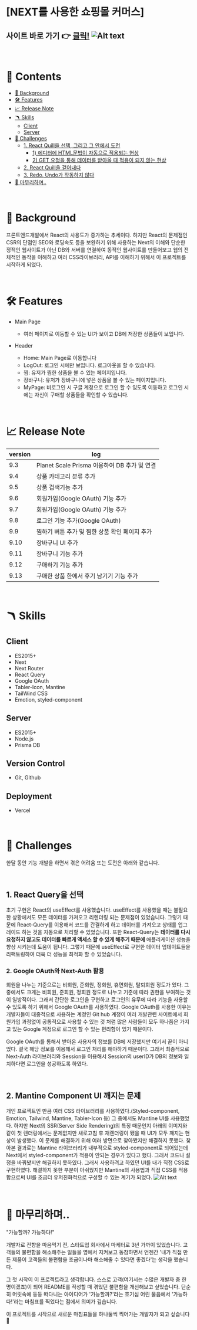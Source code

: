 # [NEXT를 사용한 쇼핑몰 커머스]

**사이트 바로 가기 👉 [클릭!](https://next-commerce-seven-chi.vercel.app/)**
![Alt text](main.jpg)
---

<br>

# 📖 Contents

- [🌈 Background](#-background)
- [🛠 Features](#-features)
- [📈 Release Note](#-release-note)
- [🪃 Skills](#-skills)
  - [Client](#client-1)
  - [Server](#server-1)
- [🧗 Challenges](#-challenges)
  - [1. React Quill을 선택, 그리고 그 안에서 도전](#1-react-quill을-선택-그리고-그-안에서-도전)
    - [1) 에디터에 HTML문법이 자동으로 적용되는 현상](#1-에디터에-html문법이-자동으로-적용되는-현상)
    - [2) GET 요청을 통해 데이터를 받아올 때 적용이 되지 않는 현상](#2-get-요청을-통해-데이터를-받아올-때-적용이-되지-않는-현상)
  - [2. React Quill을 걷어내다](#2-react-quill을-걷어내다)
  - [3. Redo, Undo가 작동하지 않다](#3-redo-undo가-작동하지-않다)
- [🙏 마무리하며..](#-마무리하며)

<br>

# 🌈 Background
프론트엔드개발에서 React의 사용도가 증가하는 추세이다. 하지만 React의 문제점인 CSR의 단점인 SEO와 로딩속도 등을 보완하기 위해 사용하는 Next의 이해와 단순한 정적인 웹사이트가 아닌 DB와 서버를 연결하여 동적인 웹사이트를 만들어보고 웹의 전체적인 동작을 이해하고 여러 CSS라이브러리, API를 이해하기 위해서 이 프로젝트를 시작하게 되었다.

<br>

# 🛠 Features
- Main Page
    - 여러 페이지로 이동할 수 있는 UI가 보이고 DB에 저장한 상품들이 보입니다.
   
- Header 
    - Home: Main Page로 이동합니다
    - LogOut: 로그인 시에만 보입니다. 로그아웃을 할 수 있습니다.
    - 찜: 유저가 찜한 상품을 볼 수 있는 페이지입니다.
    - 장바구니: 유저가 장바구니에 넣은 상품을 볼 수 있는 페이지입니다.
    - MyPage: 비로그인 시 구글 계정으로 로그인 할 수 있도록 이동하고 로그인 시에는 자신이 구매할 상품들을 확인할 수 있습니다.
<br>

# 📈 Release Note
| version | log |
| --- | --- |
| 9.3 | Planet Scale Prisma 이용하여 DB 추가 및 연결 |
| 9.4 | 상품 카테고리 분류 추가 |
| 9.5 | 상품 검색기능 추가 |
| 9.6 | 회원가입(Google OAuth) 기능 추가 |
| 9.7 | 회원가입(Google OAuth) 기능 추가 |
| 9.8 | 로그인 기능 추가(Google OAuth) |
| 9.9 | 찜하기 버튼 추가 및 찜한 상품 확인 페이지 추가 |
| 9.10 | 장바구니 UI 추가 |
| 9.11 | 장바구니 기능 추가 |
| 9.12 | 구매하기 기능 추가 |
| 9.13 | 구매한 상품 한에서 후기 남기기 기능 추가 |

<br>

# 🪃 Skills

## Client

- ES2015+
- Next
- Next Router
- React Query
- Google OAuth
- Tabler-Icon, Mantine
- TailWind CSS
- Emotion, styled-component 

## Server

- ES2015+
- Node.js
- Prisma DB

## Version Control

- Git, Github

## Deployment 

- Vercel

<br>

# 🧗 Challenges

한달 동안 기능 개발을 하면서 겪은 어려움 또는 도전은 아래와 같습니다.

<br>

## 1. React Query을 선택

초기 구현은 React의 useEffect를 사용했습니다. useEffect를 사용했을 때는 불필요한 상황에서도 모든 데이터를 가져오고 리렌더링 되는 문제점이 있었습니다. 그렇기 때문에 React-Query를 이용해서 코드를 간결하게 하고 데이터를 가져오고 상태를 업그레이드 하는 것을 자동으로 처리할 수 있었습니다. 또한 React-Query는 **데이터를 다시 요청하지 않고도 데이터를 빠르게 액세스 할 수 있게 해주기 때문에** 애플리케이션 성능을 향상 시키는데 도움이 됩니다. 그렇기 때문에 useEffect로 구현한 데이터 업데이트들을 리팩토링하여 더욱 더 성능을 최적화 할 수 있었습니다.
<br>

### 2. Google OAuth와 Next-Auth 활용

회원을 나누는 기준으로는 비회원, 준회원, 정회원, 휴면회원, 탈퇴회원 정도가 있다. 그 중에서도 크게는 비회원, 준회원, 정회원 정도로 나누고 기준에 따라 권한을 부여하는 것이 일방적이다. 그래서 간단한 로그인을 구현하고 로그인의 유무에 따라 기능을 사용할 수 있도록 하기 위해서 Google OAuth를 사용하였다. Google OAuth를 사용한 이유는 개발자들이 대중적으로 사용하는 계정인 Git hub 계정이 여러 개발관련 사이트에서 회원가입 과정없이 공통적으로 사용할 수 있는 것 처럼 많은 사람들이 모두 하나쯤은 가지고 있는 Google 계정으로 로그인 할 수 있는 편리함이 있기 때문이다.

Google OAuth를 통해서 받아온 사용자의 정보를 DB에 저장했지만 여기서 끝이 아니었다. 결국 해당 정보를 이용해서 로그인 처리를 해야하기 때문이다. 그래서 최종적으로 Next-Auth 라이브러리와 Session을 이용해서 Session의 userID가 DB의 정보와 일치하다면 로그인을 성공하도록 하였다.

<br>

## 2. Mantine Component UI 깨지는 문제 

개인 프로젝트인 만큼 여러 CSS 라이브러리를 사용하였다.(Styled-component, Emotion, Tailwind, Mantine, Tabler-Icon 등)
그 중에서도 Mantine UI를 사용했었다. 하지만 Next의 SSR(Server Side Rendering)의 특징 때문인지 아래의 이미지와 같이 첫 렌더링에서는 문제없지만 새로고침 후 재렌더링이 됐을 때 UI가 모두 깨지는 현상이 발생했다. 이 문제를 해결하기 위해 여러 방면으로 찾아봤지만 해결하지 못했다. 찾아본 결과로는 Mantine 라이브러리가 내부적으로 styled-component로 되어있는데 Next에서 styled-component가 적용이 안되는 경우가 있다고 했다. 그래서 코드나 설정을 바꿔봣지만 해결하지 못하였다.
그래서 사용하려고 하였던 UI를 내가 직접 CSS로 구현하였다. 해결하지 못한 부분이 아쉬웠지만 Mantine의 사용법과 직접 CSS를 적용함으로써 UI를 조금더 유저친화적으로 구성할 수 있는 계기가 되었다.
![Alt text](image.png)

<br>

# 🙏 마무리하며..

"가능할까? 가능하다!"   

개발자로 전향을 마음먹기 전, 스타트업 회사에서 마케터로 3년 가까이 있었습니다. 고객들의 불편함을 해소해주는 일들을 옆에서 지켜보고 동참하면서 언젠간 '내가 직접 만든 제품이 고객들의 불편함을 조금이나마 해소해줄 수 있다면 좋겠다'는 생각을 했습니다.   

그 첫 시작이 이 프로젝트라고 생각합니다. 스스로 고객(여기서는 수많은 개발자 중 한 명이겠죠)이 되어 README를 작성할 때 겪었던 불편함을 개선해보고 싶었습니다. 단순히 머릿속에 둥둥 떠다니는 아이디어가 '가능할까?'라는 호기심 어린 물음에서 '가능하다!'라는 마침표를 찍었다는 점에서 의미가 깊습니다.   

이 프로젝트를 시작으로 새로운 마침표들을 하나둘씩 찍어가는 개발자가 되고 싶습니다 🙂   